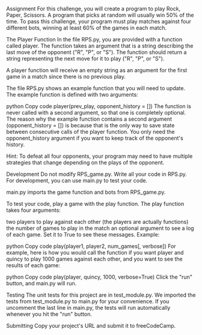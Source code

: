 Assignment
For this challenge, you will create a program to play Rock, Paper, Scissors. A program that picks at random will usually win 50% of the time. To pass this challenge, your program must play matches against four different bots, winning at least 60% of the games in each match.

The Player Function
In the file RPS.py, you are provided with a function called player. The function takes an argument that is a string describing the last move of the opponent ("R", "P", or "S"). The function should return a string representing the next move for it to play ("R", "P", or "S").

A player function will receive an empty string as an argument for the first game in a match since there is no previous play.

The file RPS.py shows an example function that you will need to update. The example function is defined with two arguments:

python
Copy code
player(prev_play, opponent_history = [])
The function is never called with a second argument, so that one is completely optional. The reason why the example function contains a second argument (opponent_history = []) is because that is the only way to save state between consecutive calls of the player function. You only need the opponent_history argument if you want to keep track of the opponent's history.

Hint: To defeat all four opponents, your program may need to have multiple strategies that change depending on the plays of the opponent.

Development
Do not modify RPS_game.py. Write all your code in RPS.py. For development, you can use main.py to test your code.

main.py imports the game function and bots from RPS_game.py.

To test your code, play a game with the play function. The play function takes four arguments:

two players to play against each other (the players are actually functions)
the number of games to play in the match
an optional argument to see a log of each game. Set it to True to see these messages.
Example:

python
Copy code
play(player1, player2, num_games[, verbose])
For example, here is how you would call the function if you want player and quincy to play 1000 games against each other, and you want to see the results of each game:

python
Copy code
play(player, quincy, 1000, verbose=True)
Click the "run" button, and main.py will run.

Testing
The unit tests for this project are in test_module.py. We imported the tests from test_module.py to main.py for your convenience. If you uncomment the last line in main.py, the tests will run automatically whenever you hit the "run" button.

Submitting
Copy your project's URL and submit it to freeCodeCamp.
